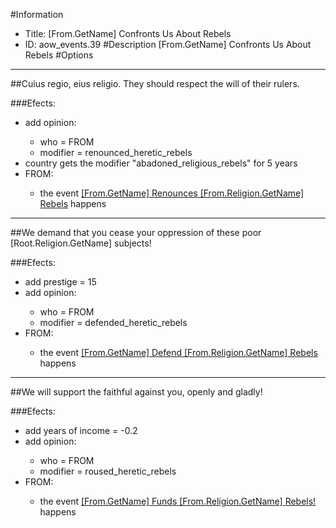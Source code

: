 #Information
 - Title: [From.GetName] Confronts Us About Rebels
 - ID: aow_events.39
#Description
[From.GetName] Confronts Us About Rebels
#Options

___
##Cuius regio, eius religio. They should respect the will of their rulers.

###Efects:<ul><li>add opinion:</li><ul><li>who = FROM</li><li>modifier = renounced_heretic_rebels</li></ul><li>country gets the modifier "abadoned_religious_rebels" for 5 years</li><li>FROM:</li><ul><li>the event [[From.GetName] Renounces [From.Religion.GetName] Rebels](../events/from_getname_renounces_from_religion_getname_rebels.md) happens</li></ul></ul>

___
##We demand that you cease your oppression of these poor [Root.Religion.GetName] subjects!

###Efects:<ul><li>add prestige = 15</li><li>add opinion:</li><ul><li>who = FROM</li><li>modifier = defended_heretic_rebels</li></ul><li>FROM:</li><ul><li>the event [[From.GetName] Defend [From.Religion.GetName] Rebels](../events/from_getname_defend_from_religion_getname_rebels.md) happens</li></ul></ul>

___
##We will support the faithful against you, openly and gladly!

###Efects:<ul><li>add years of income = -0.2</li><li>add opinion:</li><ul><li>who = FROM</li><li>modifier = roused_heretic_rebels</li></ul><li>FROM:</li><ul><li>the event [[From.GetName] Funds [From.Religion.GetName] Rebels!](../events/from_getname_funds_from_religion_getname_rebels.md) happens</li></ul></ul>
